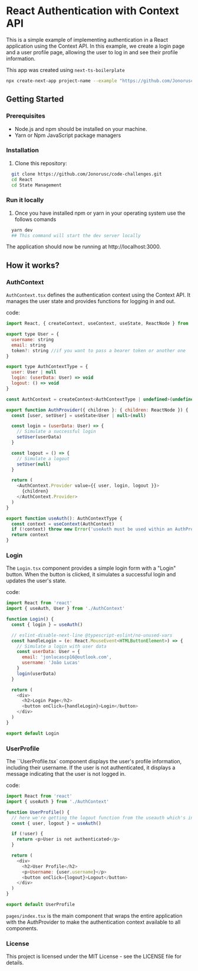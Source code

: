 # React Authentication with Context API

This is a simple example of implementing authentication in a React application using the Context API. In this example, we create a login page and a user profile page, allowing the user to log in and see their profile information.

This app was created using `next-ts-boilerplate`

```bash
npx create-next-app project-name --example "https://github.com/Jonorusc/next-ts-boilerplate"
```

## Getting Started

### Prerequisites

- Node.js and npm should be installed on your machine.
- Yarn or Npm JavaScript package managers

### Installation

1. Clone this repository:

```bash
  git clone https://github.com/Jonorusc/code-challenges.git
  cd React
  cd State Management
```

### Run it locally

1. Once you have installed npm or yarn in your operating system use the follows comands

```bash
  yarn dev
  ## This command will start the dev server locally
```

The application should now be running at http://localhost:3000.

## How it works?

### AuthContext

`AuthContext.tsx` defines the authentication context using the Context API. It manages the user state and provides functions for logging in and out.

code:

```javascript
import React, { createContext, useContext, useState, ReactNode } from 'react'

export type User = {
  username: string
  email: string
  token?: string //if you want to pass a bearer token or another one
}

export type AuthContextType = {
  user: User | null
  login: (userData: User) => void
  logout: () => void
}

const AuthContext = createContext<AuthContextType | undefined>(undefined)

export function AuthProvider({ children }: { children: ReactNode }) {
  const [user, setUser] = useState<User | null>(null)

  const login = (userData: User) => {
    // Simulate a successful login
    setUser(userData)
  }

  const logout = () => {
    // Simulate a logout
    setUser(null)
  }

  return (
    <AuthContext.Provider value={{ user, login, logout }}>
      {children}
    </AuthContext.Provider>
  )
}

export function useAuth(): AuthContextType {
  const context = useContext(AuthContext)
  if (!context) throw new Error('useAuth must be used within an AuthProvider')
  return context
}

```

### Login

The `Login.tsx` component provides a simple login form with a "Login" button. When the button is clicked, it simulates a successful login and updates the user's state.

code:

```javascript
import React from 'react'
import { useAuth, User } from './AuthContext'

function Login() {
  const { login } = useAuth()

  // eslint-disable-next-line @typescript-eslint/no-unused-vars
  const handleLogin = (e: React.MouseEvent<HTMLButtonElement>) => {
    // Simulate a login with user data
    const userData: User = {
      email: 'jonlucascp16@outlook.com',
      username: 'João Lucas'
    }
    login(userData)
  }

  return (
    <div>
      <h2>Login Page</h2>
      <button onClick={handleLogin}>Login</button>
    </div>
  )
}

export default Login

```

### UserProfile

The ``UserProfile.tsx` component displays the user's profile information, including their username. If the user is not authenticated, it displays a message indicating that the user is not logged in.

code:

```javascript
import React from 'react'
import { useAuth } from './AuthContext'

function UserProfile() {
  // here we're getting the logout function from the useauth which's in context
  const { user, logout } = useAuth()

  if (!user) {
    return <p>User is not authenticated</p>
  }

  return (
    <div>
      <h2>User Profile</h2>
      <p>Username: {user.username}</p>
      <button onClick={logout}>Logout</button>
    </div>
  )
}

export default UserProfile

```

`pages/index.tsx` is the main component that wraps the entire application with the AuthProvider to make the authentication context available to all components.

### License
This project is licensed under the MIT License - see the LICENSE file for details.

